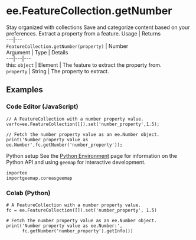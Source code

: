  
#  ee.FeatureCollection.getNumber
Stay organized with collections  Save and categorize content based on your preferences. 
Extract a property from a feature. Usage | Returns  
---|---  
`FeatureCollection.getNumber(property)` | Number  
Argument | Type | Details  
---|---|---  
this: `object` | Element | The feature to extract the property from.  
`property` | String | The property to extract.  
## Examples
### Code Editor (JavaScript)
```
// A FeatureCollection with a number property value.
varfc=ee.FeatureCollection([]).set('number_property',1.5);

// Fetch the number property value as an ee.Number object.
print('Number property value as ee.Number',fc.getNumber('number_property'));
```

Python setup
See the [ Python Environment](https://developers.google.com/earth-engine/guides/python_install) page for information on the Python API and using `geemap` for interactive development.
```
importee
importgeemap.coreasgeemap
```

### Colab (Python)
```
# A FeatureCollection with a number property value.
fc = ee.FeatureCollection([]).set('number_property', 1.5)

# Fetch the number property value as an ee.Number object.
print('Number property value as ee.Number:',
      fc.getNumber('number_property').getInfo())
```

